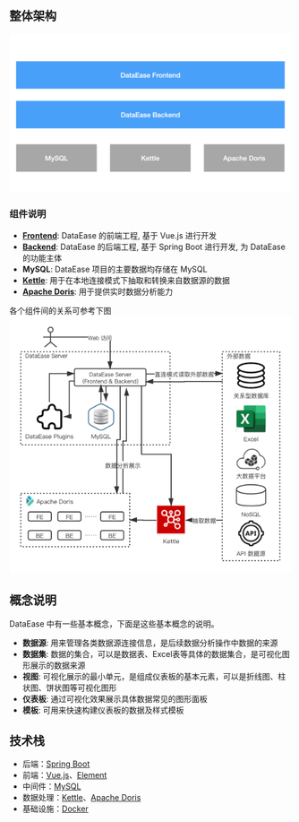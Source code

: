 ## 整体架构

![整体架构](./img/system-arch.png)

### 组件说明

- **[Frontend](https://github.com/dataease/dataease/tree/main/frontend)**: DataEase 的前端工程, 基于 Vue.js 进行开发
- **[Backend](https://github.com/dataease/dataease/tree/main/backend)**: DataEase 的后端工程, 基于 Spring Boot 进行开发, 为 DataEase 的功能主体
- **MySQL**: DataEase 项目的主要数据均存储在 MySQL
- **[Kettle](https://github.com/pentaho/pentaho-kettle)**: 用于在本地连接模式下抽取和转换来自数据源的数据
- **[Apache Doris](https://github.com/apache/incubator-doris/)**: 用于提供实时数据分析能力

各个组件间的关系可参考下图
![组件说明](./img/components.png)



## 概念说明

DataEase 中有一些基本概念，下面是这些基本概念的说明。

- **数据源**: 用来管理各类数据源连接信息，是后续数据分析操作中数据的来源
- **数据集**: 数据的集合，可以是数据表、Excel表等具体的数据集合，是可视化图形展示的数据来源
- **视图**: 可视化展示的最小单元，是组成仪表板的基本元素，可以是折线图、柱状图、饼状图等可视化图形
- **仪表板**: 通过可视化效果展示具体数据常见的图形面板
- **模板**: 可用来快速构建仪表板的数据及样式模板

    
## 技术栈

-   后端：[Spring Boot](https://spring.io/projects/spring-boot)
-   前端：[Vue.js](https://vuejs.org/)、[Element](https://element.eleme.cn/)
-   中间件：[MySQL](https://www.mysql.com/)
-   数据处理：[Kettle](https://github.com/pentaho/pentaho-kettle)、[Apache Doris](https://github.com/apache/incubator-doris/)
-   基础设施：[Docker](https://www.docker.com/)
